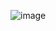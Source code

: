 ![image](https://github.com/GabriellSantoss/AgroHealth/assets/101228363/2e3d9001-c874-4ceb-99de-bb2bcd238e32)
